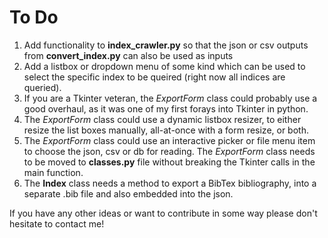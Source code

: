 # To Do

1. Add functionality to **index_crawler.py** so that the json or csv outputs from **convert_index.py** can also be used as inputs
2. Add a listbox or dropdown menu of some kind which can be used to select
the specific index to be queired (right now all indices are queried).
3. If you are a Tkinter veteran, the *ExportForm* class could probably use a
good overhaul, as it was one of my first forays into Tkinter in python.
4.  The *ExportForm* class could use a dynamic listbox resizer, to either resize
the list boxes manually, all-at-once with a form resize, or both.
5. The *ExportForm* class could use an interactive picker or file menu item to
choose the json, csv or db for reading.
The *ExportForm* class needs to be moved to **classes.py** file without breaking
the Tkinter calls in the main function.
6. The **Index** class needs a method to export a BibTex bibliography,
into a separate .bib file and also embedded into the json.

If you have any other ideas or want to contribute in some way please don't 
hesitate to contact me!

